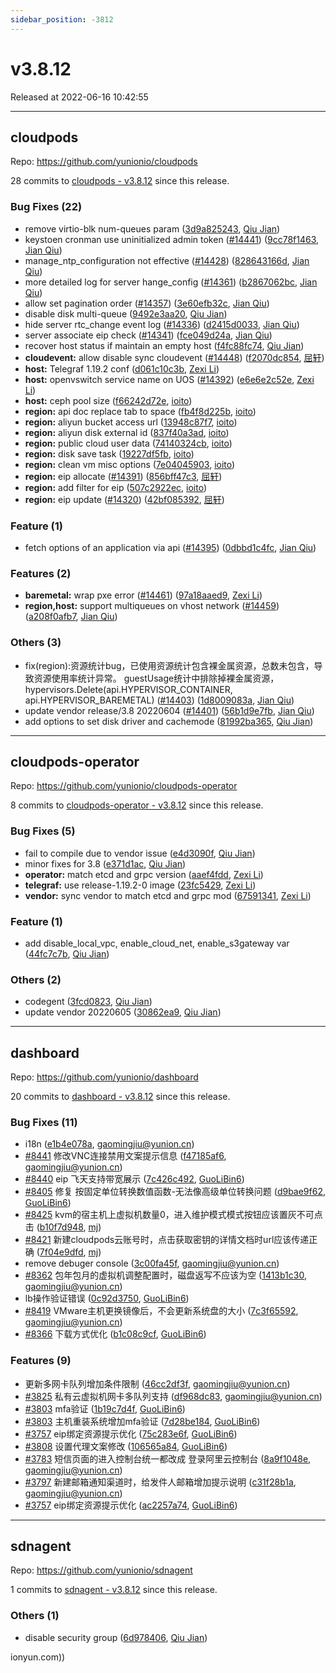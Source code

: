 ```yaml
---
sidebar_position: -3812
---
```


# v3.8.12

Released at 2022-06-16 10:42:55

-----

## cloudpods

Repo: https://github.com/yunionio/cloudpods

28 commits to [cloudpods - v3.8.12](https://github.com/yunionio/cloudpods/compare/v3.8.11...v3.8.12) since this release.

### Bug Fixes (22)
- remove virtio-blk num-queues param ([3d9a825243](https://github.com/yunionio/cloudpods/commit/3d9a82524377da35f8186151095f7e7278c6fc56), [Qiu Jian](mailto:qiujian@yunionyun.com))
- keystoen cronman use uninitialized admin token ([#14441](https://github.com/yunionio/cloudpods/issues/14441)) ([9cc78f1463](https://github.com/yunionio/cloudpods/commit/9cc78f1463467849efb569aa462a20152fb5e10c), [Jian Qiu](mailto:swordqiu@gmail.com))
- manage_ntp_configuration not effective ([#14428](https://github.com/yunionio/cloudpods/issues/14428)) ([828643166d](https://github.com/yunionio/cloudpods/commit/828643166df222094cfad7aabc5c99d19540bd59), [Jian Qiu](mailto:swordqiu@gmail.com))
- more detailed log for server hange_config ([#14361](https://github.com/yunionio/cloudpods/issues/14361)) ([b2867062bc](https://github.com/yunionio/cloudpods/commit/b2867062bc242dd21b724c52d733997f1601bf26), [Jian Qiu](mailto:swordqiu@gmail.com))
- allow set pagination order ([#14357](https://github.com/yunionio/cloudpods/issues/14357)) ([3e60efb32c](https://github.com/yunionio/cloudpods/commit/3e60efb32c42829a9f371134b30cc6d1f22ca67e), [Jian Qiu](mailto:swordqiu@gmail.com))
- disable disk multi-queue ([9492e3aa20](https://github.com/yunionio/cloudpods/commit/9492e3aa2000712f89bb9025aa7d6c1ec2f3d10b), [Qiu Jian](mailto:qiujian@yunionyun.com))
- hide server rtc_change event log ([#14336](https://github.com/yunionio/cloudpods/issues/14336)) ([d2415d0033](https://github.com/yunionio/cloudpods/commit/d2415d0033893adc9ba8d1cc89c040ee5c5e16ee), [Jian Qiu](mailto:swordqiu@gmail.com))
- server associate eip check ([#14341](https://github.com/yunionio/cloudpods/issues/14341)) ([fce049d24a](https://github.com/yunionio/cloudpods/commit/fce049d24ac7c3d1cbc8e6307e040327df331ab6), [Jian Qiu](mailto:swordqiu@gmail.com))
- recover host status if maintain an empty host ([f4fc88fc74](https://github.com/yunionio/cloudpods/commit/f4fc88fc74721a53abc085b13124107425aca309), [Qiu Jian](mailto:qiujian@yunionyun.com))
- **cloudevent:** allow disable sync cloudevent ([#14448](https://github.com/yunionio/cloudpods/issues/14448)) ([f2070dc854](https://github.com/yunionio/cloudpods/commit/f2070dc854ef326c4b25bb1f1c06def9248bf050), [屈轩](mailto:qu_xuan@icloud.com))
- **host:** Telegraf 1.19.2 conf ([d061c10c3b](https://github.com/yunionio/cloudpods/commit/d061c10c3b86ad713009ffa783f94f0b8980c2e0), [Zexi Li](mailto:zexi.li@icloud.com))
- **host:** openvswitch service name on UOS ([#14392](https://github.com/yunionio/cloudpods/issues/14392)) ([e6e6e2c52e](https://github.com/yunionio/cloudpods/commit/e6e6e2c52e4bd0da011dbabcbb12a8e74c62958b), [Zexi Li](mailto:zexi.li@icloud.com))
- **host:** ceph pool size ([f66242d72e](https://github.com/yunionio/cloudpods/commit/f66242d72e6ae46c4bb70e1c43bad20c6c07cfa4), [ioito](mailto:qu_xuan@icloud.com))
- **region:** api doc replace tab to space ([fb4f8d225b](https://github.com/yunionio/cloudpods/commit/fb4f8d225b0ded66e2acdf051ba0f3bb2ab4f849), [ioito](mailto:qu_xuan@icloud.com))
- **region:** aliyun bucket access url ([13948c87f7](https://github.com/yunionio/cloudpods/commit/13948c87f7ede22b1e2fc6add39c584c6022321f), [ioito](mailto:qu_xuan@icloud.com))
- **region:** aliyun disk external id ([837f40a3ad](https://github.com/yunionio/cloudpods/commit/837f40a3adf6076d9ad9e2e2fd38454ad92421e3), [ioito](mailto:qu_xuan@icloud.com))
- **region:** public cloud user data ([74140324cb](https://github.com/yunionio/cloudpods/commit/74140324cbf945a46876f9aacbb4d8bab10aadc5), [ioito](mailto:qu_xuan@icloud.com))
- **region:** disk save task ([19227df5fb](https://github.com/yunionio/cloudpods/commit/19227df5fbddb32629c5536a5a36e1c606badfe8), [ioito](mailto:qu_xuan@icloud.com))
- **region:** clean vm misc options ([7e04045903](https://github.com/yunionio/cloudpods/commit/7e04045903844f5c15f1c16f9afb145d4beb932b), [ioito](mailto:qu_xuan@icloud.com))
- **region:** eip allocate ([#14391](https://github.com/yunionio/cloudpods/issues/14391)) ([856bff47c3](https://github.com/yunionio/cloudpods/commit/856bff47c38cad535c91b4da865b4d8e109e907f), [屈轩](mailto:qu_xuan@icloud.com))
- **region:** add filter for eip ([507c2922ec](https://github.com/yunionio/cloudpods/commit/507c2922ec0a3c213a34896afeb520b91a53111a), [ioito](mailto:qu_xuan@icloud.com))
- **region:** eip update ([#14320](https://github.com/yunionio/cloudpods/issues/14320)) ([42bf085392](https://github.com/yunionio/cloudpods/commit/42bf0853924b91f2cb7effaeabd1388be0a6811b), [屈轩](mailto:qu_xuan@icloud.com))

### Feature (1)
- fetch options of an application via api ([#14395](https://github.com/yunionio/cloudpods/issues/14395)) ([0dbbd1c4fc](https://github.com/yunionio/cloudpods/commit/0dbbd1c4fc3f985bf66d3a45c9efb58fb58e4849), [Jian Qiu](mailto:swordqiu@gmail.com))

### Features (2)
- **baremetal:** wrap pxe error ([#14461](https://github.com/yunionio/cloudpods/issues/14461)) ([97a18aaed9](https://github.com/yunionio/cloudpods/commit/97a18aaed98e0487c32fa9f7f8d161283c3bd7f3), [Zexi Li](mailto:zexi.li@icloud.com))
- **region,host:** support multiqueues on vhost network ([#14459](https://github.com/yunionio/cloudpods/issues/14459)) ([a208f0afb7](https://github.com/yunionio/cloudpods/commit/a208f0afb760b936c697e5a833318a809c8fa63a), [Jian Qiu](mailto:swordqiu@gmail.com))

### Others (3)
- fix(region):资源统计bug，已使用资源统计包含裸金属资源，总数未包含，导致资源使用率统计异常。 guestUsage统计中排除掉裸金属资源，hypervisors.Delete(api.HYPERVISOR_CONTAINER, api.HYPERVISOR_BAREMETAL) ([#14403](https://github.com/yunionio/cloudpods/issues/14403)) ([1d8009083a](https://github.com/yunionio/cloudpods/commit/1d8009083acd50004239214c97db6b405f32c454), [Jian Qiu](mailto:swordqiu@gmail.com))
- update vendor release/3.8 20220604 ([#14401](https://github.com/yunionio/cloudpods/issues/14401)) ([56b1d9e7fb](https://github.com/yunionio/cloudpods/commit/56b1d9e7fb5a86e5326d9c3254614304eeaa4a89), [Jian Qiu](mailto:swordqiu@gmail.com))
- add options to set disk driver and cachemode ([81992ba365](https://github.com/yunionio/cloudpods/commit/81992ba365d0509a14c0f69003a82a149e5e7114), [Qiu Jian](mailto:qiujian@yunionyun.com))

-----

## cloudpods-operator

Repo: https://github.com/yunionio/cloudpods-operator

8 commits to [cloudpods-operator - v3.8.12](https://github.com/yunionio/cloudpods-operator/compare/v3.8.11...v3.8.12) since this release.

### Bug Fixes (5)
- fail to compile due to vendor issue ([e4d3090f](https://github.com/yunionio/cloudpods-operator/commit/e4d3090f5b29fe3fe399c012fefbcd48098930c8), [Qiu Jian](mailto:qiujian@yunionyun.com))
- minor fixes for 3.8 ([e371d1ac](https://github.com/yunionio/cloudpods-operator/commit/e371d1ac8f1df0349bc80ef9939a5a9381142b8c), [Qiu Jian](mailto:qiujian@yunionyun.com))
- **operator:** match etcd and grpc version ([aaef4fdd](https://github.com/yunionio/cloudpods-operator/commit/aaef4fdde268a8997b3ac1bff82ab2662f901b1d), [Zexi Li](mailto:zexi.li@icloud.com))
- **telegraf:** use release-1.19.2-0 image ([23fc5429](https://github.com/yunionio/cloudpods-operator/commit/23fc54298300a237eb9f67147165fc41f7dea466), [Zexi Li](mailto:zexi.li@icloud.com))
- **vendor:** sync vendor to match etcd and grpc mod ([67591341](https://github.com/yunionio/cloudpods-operator/commit/67591341d98dd947438b0d3a0a9602843c9df888), [Zexi Li](mailto:zexi.li@icloud.com))

### Feature (1)
- add disable_local_vpc, enable_cloud_net, enable_s3gateway var ([44fc7c7b](https://github.com/yunionio/cloudpods-operator/commit/44fc7c7be5c566ff696b3adad5a33a12bf659825), [Qiu Jian](mailto:qiujian@yunionyun.com))

### Others (2)
- codegent ([3fcd0823](https://github.com/yunionio/cloudpods-operator/commit/3fcd0823c8ffd4cd70e2562c341bf42e1ec85918), [Qiu Jian](mailto:qiujian@yunionyun.com))
- update vendor 20220605 ([30862ea9](https://github.com/yunionio/cloudpods-operator/commit/30862ea90af6905a60fd5f7500e4ac51fba94a87), [Qiu Jian](mailto:qiujian@yunionyun.com))

-----

## dashboard

Repo: https://github.com/yunionio/dashboard

20 commits to [dashboard - v3.8.12](https://github.com/yunionio/dashboard/compare/v3.8.11...v3.8.12) since this release.

### Bug Fixes (11)
- i18n ([e1b4e078a](https://github.com/yunionio/dashboard/commit/e1b4e078afe0dba10d30bc79d528b5e5596b5df2), [gaomingjiu@yunion.cn](mailto:gaomingjiu@yunion.cn))
- [#8441](https://github.com/yunionio/dashboard/issues/8441) 修改VNC连接禁用文案提示信息 ([f47185af6](https://github.com/yunionio/dashboard/commit/f47185af6de3bb18439b8f54ed77184dd227dca9), [gaomingjiu@yunion.cn](mailto:gaomingjiu@yunion.cn))
- [#8440](https://github.com/yunionio/dashboard/issues/8440) eip 飞天支持带宽展示 ([7c426c492](https://github.com/yunionio/dashboard/commit/7c426c492ceb0f23a1fd1d8a13ff3ae9900d87c9), [GuoLiBin6](mailto:782518577@qq.com))
- [#8405](https://github.com/yunionio/dashboard/issues/8405) 修复 按固定单位转换数值函数-无法像高级单位转换问题 ([d9bae9f62](https://github.com/yunionio/dashboard/commit/d9bae9f62307d1aaa993c38cf319a6c5112b5d22), [GuoLiBin6](mailto:782518577@qq.com))
- [#8425](https://github.com/yunionio/dashboard/issues/8425) kvm的宿主机上虚拟机数量0，进入维护模式模式按钮应该置灰不可点击 ([b10f7d948](https://github.com/yunionio/dashboard/commit/b10f7d948031d3f40b62c50d65fc17340fe7c170), [mj](mailto:gaomingjiu@yunion.cn))
- [#8421](https://github.com/yunionio/dashboard/issues/8421) 新建cloudpods云账号时，点击获取密钥的详情文档时url应该传递正确 ([7f04e9dfd](https://github.com/yunionio/dashboard/commit/7f04e9dfdbd81825b50fdc38eb073c00ed8b2c96), [mj](mailto:gaomingjiu@yunion.cn))
- remove debuger console ([3c00fa45f](https://github.com/yunionio/dashboard/commit/3c00fa45f3804d5096fd81541385b2657f738a74), [gaomingjiu@yunion.cn](mailto:gaomingjiu@yunion.cn))
- [#8362](https://github.com/yunionio/dashboard/issues/8362) 包年包月的虚拟机调整配置时，磁盘返写不应该为空 ([1413b1c30](https://github.com/yunionio/dashboard/commit/1413b1c306c52498b646d38758d9e5075f24d6b2), [gaomingjiu@yunion.cn](mailto:gaomingjiu@yunion.cn))
- lb操作验证错误 ([0c92d3750](https://github.com/yunionio/dashboard/commit/0c92d375022a891261595524d4a2558b89e5746d), [GuoLiBin6](mailto:782518577@qq.com))
- [#8419](https://github.com/yunionio/dashboard/issues/8419) VMware主机更换镜像后，不会更新系统盘的大小 ([7c3f65592](https://github.com/yunionio/dashboard/commit/7c3f655927b9f80f5a373b3d30745bae786b6c2a), [gaomingjiu@yunion.cn](mailto:gaomingjiu@yunion.cn))
- [#8366](https://github.com/yunionio/dashboard/issues/8366) 下载方式优化 ([b1c08c9cf](https://github.com/yunionio/dashboard/commit/b1c08c9cfb663108b6403f7effb0235df2b32cee), [GuoLiBin6](mailto:782518577@qq.com))

### Features (9)
- 更新多网卡队列增加条件限制 ([46cc2df3f](https://github.com/yunionio/dashboard/commit/46cc2df3fc8ce221bacbcbb522888d2fba706dd6), [gaomingjiu@yunion.cn](mailto:gaomingjiu@yunion.cn))
- [#3825](https://github.com/yunionio/dashboard/issues/3825) 私有云虚拟机网卡多队列支持 ([df968dc83](https://github.com/yunionio/dashboard/commit/df968dc83438258120ffe9381d2b8871a94faadb), [gaomingjiu@yunion.cn](mailto:gaomingjiu@yunion.cn))
- [#3803](https://github.com/yunionio/dashboard/issues/3803) mfa验证 ([1b19c7d4f](https://github.com/yunionio/dashboard/commit/1b19c7d4f6e1bb7d0b58c87100f73d60b19df279), [GuoLiBin6](mailto:782518577@qq.com))
- [#3803](https://github.com/yunionio/dashboard/issues/3803) 主机重装系统增加mfa验证 ([7d28be184](https://github.com/yunionio/dashboard/commit/7d28be18451ced920b47bf450cd2669d0ebf6708), [GuoLiBin6](mailto:782518577@qq.com))
- [#3757](https://github.com/yunionio/dashboard/issues/3757) eip绑定资源提示优化 ([75c283e6f](https://github.com/yunionio/dashboard/commit/75c283e6fa56299c18102605e1f5392b7d470e0a), [GuoLiBin6](mailto:782518577@qq.com))
- [#3808](https://github.com/yunionio/dashboard/issues/3808) 设置代理文案修改 ([106565a84](https://github.com/yunionio/dashboard/commit/106565a845beaa3403b5012c97f8214d33353d84), [GuoLiBin6](mailto:782518577@qq.com))
- [#3783](https://github.com/yunionio/dashboard/issues/3783) 短信页面的进入控制台统一都改成 登录阿里云控制台 ([8a9f1048e](https://github.com/yunionio/dashboard/commit/8a9f1048e52f80554e0c5bea9230c2385fc76ebb), [gaomingjiu@yunion.cn](mailto:gaomingjiu@yunion.cn))
- [#3797](https://github.com/yunionio/dashboard/issues/3797) 新建邮箱通知渠道时，给发件人邮箱增加提示说明 ([c31f28b1a](https://github.com/yunionio/dashboard/commit/c31f28b1a7787f8696a5ecd642f9a6fbe8c5b2fd), [gaomingjiu@yunion.cn](mailto:gaomingjiu@yunion.cn))
- [#3757](https://github.com/yunionio/dashboard/issues/3757) eip绑定资源提示优化 ([ac2257a74](https://github.com/yunionio/dashboard/commit/ac2257a7477a995c021b06e49551a57a16d9349a), [GuoLiBin6](mailto:782518577@qq.com))

-----

## sdnagent

Repo: https://github.com/yunionio/sdnagent

1 commits to [sdnagent - v3.8.12](https://github.com/yunionio/sdnagent/compare/v3.8.11...v3.8.12) since this release.

### Others (1)
- disable security group ([6d978406](https://github.com/yunionio/sdnagen/commit/6d9784062d4e5902162bb6a8345ec0110ec49076), [Qiu Jian](mailto:qiujian@yunionyun.com))

ionyun.com))

[sdnagent - v3.8.12]: https://github.com/yunionio/sdnagent/compare/v3.8.11...v3.8.12

